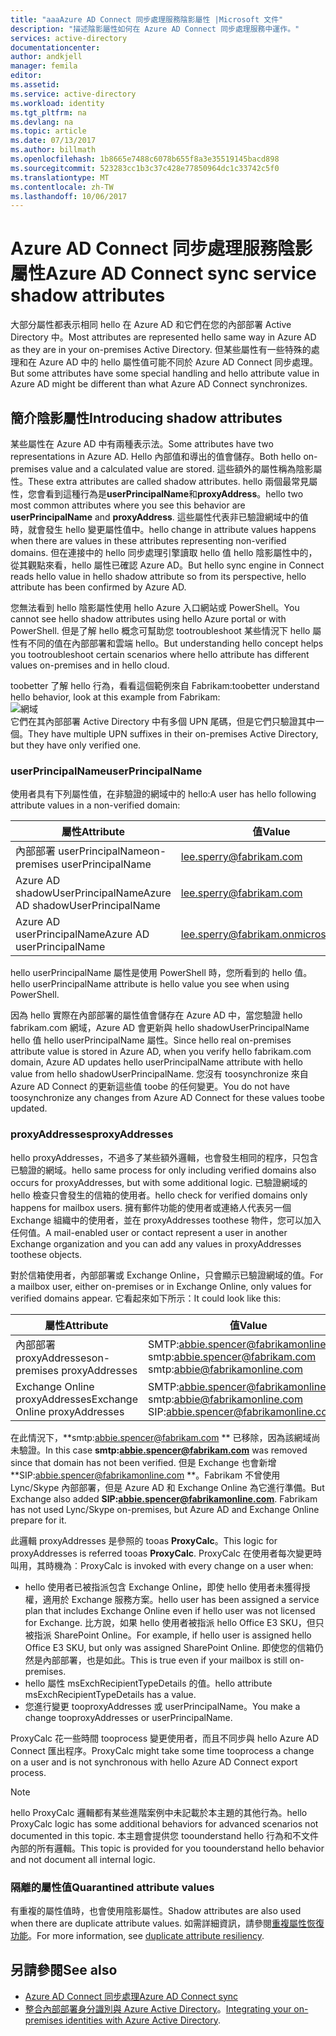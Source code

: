 ```yaml
---
title: "aaaAzure AD Connect 同步處理服務陰影屬性 |Microsoft 文件"
description: "描述陰影屬性如何在 Azure AD Connect 同步處理服務中運作。"
services: active-directory
documentationcenter: 
author: andkjell
manager: femila
editor: 
ms.assetid: 
ms.service: active-directory
ms.workload: identity
ms.tgt_pltfrm: na
ms.devlang: na
ms.topic: article
ms.date: 07/13/2017
ms.author: billmath
ms.openlocfilehash: 1b8665e7488c6078b655f8a3e35519145bacd898
ms.sourcegitcommit: 523283cc1b3c37c428e77850964dc1c33742c5f0
ms.translationtype: MT
ms.contentlocale: zh-TW
ms.lasthandoff: 10/06/2017
---
```

# <a name="azure-ad-connect-sync-service-shadow-attributes"></a><span data-ttu-id="60427-103">Azure AD Connect 同步處理服務陰影屬性</span><span class="sxs-lookup"><span data-stu-id="60427-103">Azure AD Connect sync service shadow attributes</span></span>
<span data-ttu-id="60427-104">大部分屬性都表示相同 hello 在 Azure AD 和它們在您的內部部署 Active Directory 中。</span><span class="sxs-lookup"><span data-stu-id="60427-104">Most attributes are represented hello same way in Azure AD as they are in your on-premises Active Directory.</span></span> <span data-ttu-id="60427-105">但某些屬性有一些特殊的處理和在 Azure AD 中的 hello 屬性值可能不同於 Azure AD Connect 同步處理。</span><span class="sxs-lookup"><span data-stu-id="60427-105">But some attributes have some special handling and hello attribute value in Azure AD might be different than what Azure AD Connect synchronizes.</span></span>

## <a name="introducing-shadow-attributes"></a><span data-ttu-id="60427-106">簡介陰影屬性</span><span class="sxs-lookup"><span data-stu-id="60427-106">Introducing shadow attributes</span></span>
<span data-ttu-id="60427-107">某些屬性在 Azure AD 中有兩種表示法。</span><span class="sxs-lookup"><span data-stu-id="60427-107">Some attributes have two representations in Azure AD.</span></span> <span data-ttu-id="60427-108">Hello 內部值和導出的值會儲存。</span><span class="sxs-lookup"><span data-stu-id="60427-108">Both hello on-premises value and a calculated value are stored.</span></span> <span data-ttu-id="60427-109">這些額外的屬性稱為陰影屬性。</span><span class="sxs-lookup"><span data-stu-id="60427-109">These extra attributes are called shadow attributes.</span></span> <span data-ttu-id="60427-110">hello 兩個最常見屬性，您會看到這種行為是**userPrincipalName**和**proxyAddress**。</span><span class="sxs-lookup"><span data-stu-id="60427-110">hello two most common attributes where you see this behavior are **userPrincipalName** and **proxyAddress**.</span></span> <span data-ttu-id="60427-111">這些屬性代表非已驗證網域中的值時，就會發生 hello 變更屬性值中。</span><span class="sxs-lookup"><span data-stu-id="60427-111">hello change in attribute values happens when there are values in these attributes representing non-verified domains.</span></span> <span data-ttu-id="60427-112">但在連接中的 hello 同步處理引擎讀取 hello 值 hello 陰影屬性中的，從其觀點來看，hello 屬性已確認 Azure AD。</span><span class="sxs-lookup"><span data-stu-id="60427-112">But hello sync engine in Connect reads hello value in hello shadow attribute so from its perspective, hello attribute has been confirmed by Azure AD.</span></span>

<span data-ttu-id="60427-113">您無法看到 hello 陰影屬性使用 hello Azure 入口網站或 PowerShell。</span><span class="sxs-lookup"><span data-stu-id="60427-113">You cannot see hello shadow attributes using hello Azure portal or with PowerShell.</span></span> <span data-ttu-id="60427-114">但是了解 hello 概念可幫助您 tootroubleshoot 某些情況下 hello 屬性有不同的值在內部部署和雲端 hello。</span><span class="sxs-lookup"><span data-stu-id="60427-114">But understanding hello concept helps you tootroubleshoot certain scenarios where hello attribute has different values on-premises and in hello cloud.</span></span>

<span data-ttu-id="60427-115">toobetter 了解 hello 行為，看看這個範例來自 Fabrikam:</span><span class="sxs-lookup"><span data-stu-id="60427-115">toobetter understand hello behavior, look at this example from Fabrikam:</span></span>  
![網域](./media/active-directory-aadconnectsyncservice-shadow-attributes/domains.png)  
<span data-ttu-id="60427-117">它們在其內部部署 Active Directory 中有多個 UPN 尾碼，但是它們只驗證其中一個。</span><span class="sxs-lookup"><span data-stu-id="60427-117">They have multiple UPN suffixes in their on-premises Active Directory, but they have only verified one.</span></span>

### <a name="userprincipalname"></a><span data-ttu-id="60427-118">userPrincipalName</span><span class="sxs-lookup"><span data-stu-id="60427-118">userPrincipalName</span></span>
<span data-ttu-id="60427-119">使用者具有下列屬性值，在非驗證的網域中的 hello:</span><span class="sxs-lookup"><span data-stu-id="60427-119">A user has hello following attribute values in a non-verified domain:</span></span>

| <span data-ttu-id="60427-120">屬性</span><span class="sxs-lookup"><span data-stu-id="60427-120">Attribute</span></span> | <span data-ttu-id="60427-121">值</span><span class="sxs-lookup"><span data-stu-id="60427-121">Value</span></span> |
| --- | --- |
| <span data-ttu-id="60427-122">內部部署 userPrincipalName</span><span class="sxs-lookup"><span data-stu-id="60427-122">on-premises userPrincipalName</span></span> | lee.sperry@fabrikam.com |
| <span data-ttu-id="60427-123">Azure AD shadowUserPrincipalName</span><span class="sxs-lookup"><span data-stu-id="60427-123">Azure AD shadowUserPrincipalName</span></span> | lee.sperry@fabrikam.com |
| <span data-ttu-id="60427-124">Azure AD userPrincipalName</span><span class="sxs-lookup"><span data-stu-id="60427-124">Azure AD userPrincipalName</span></span> | lee.sperry@fabrikam.onmicrosoft.com |

<span data-ttu-id="60427-125">hello userPrincipalName 屬性是使用 PowerShell 時，您所看到的 hello 值。</span><span class="sxs-lookup"><span data-stu-id="60427-125">hello userPrincipalName attribute is hello value you see when using PowerShell.</span></span>

<span data-ttu-id="60427-126">因為 hello 實際在內部部署的屬性值會儲存在 Azure AD 中，當您驗證 hello fabrikam.com 網域，Azure AD 會更新與 hello shadowUserPrincipalName hello 值 hello userPrincipalName 屬性。</span><span class="sxs-lookup"><span data-stu-id="60427-126">Since hello real on-premises attribute value is stored in Azure AD, when you verify hello fabrikam.com domain, Azure AD updates hello userPrincipalName attribute with hello value from hello shadowUserPrincipalName.</span></span> <span data-ttu-id="60427-127">您沒有 toosynchronize 來自 Azure AD Connect 的更新這些值 toobe 的任何變更。</span><span class="sxs-lookup"><span data-stu-id="60427-127">You do not have toosynchronize any changes from Azure AD Connect for these values toobe updated.</span></span>

### <a name="proxyaddresses"></a><span data-ttu-id="60427-128">proxyAddresses</span><span class="sxs-lookup"><span data-stu-id="60427-128">proxyAddresses</span></span>
<span data-ttu-id="60427-129">hello proxyAddresses，不過多了某些額外邏輯，也會發生相同的程序，只包含已驗證的網域。</span><span class="sxs-lookup"><span data-stu-id="60427-129">hello same process for only including verified domains also occurs for proxyAddresses, but with some additional logic.</span></span> <span data-ttu-id="60427-130">已驗證網域的 hello 檢查只會發生的信箱的使用者。</span><span class="sxs-lookup"><span data-stu-id="60427-130">hello check for verified domains only happens for mailbox users.</span></span> <span data-ttu-id="60427-131">擁有郵件功能的使用者或連絡人代表另一個 Exchange 組織中的使用者，並在 proxyAddresses toothese 物件，您可以加入任何值。</span><span class="sxs-lookup"><span data-stu-id="60427-131">A mail-enabled user or contact represent a user in another Exchange organization and you can add any values in proxyAddresses toothese objects.</span></span>

<span data-ttu-id="60427-132">對於信箱使用者，內部部署或 Exchange Online，只會顯示已驗證網域的值。</span><span class="sxs-lookup"><span data-stu-id="60427-132">For a mailbox user, either on-premises or in Exchange Online, only values for verified domains appear.</span></span> <span data-ttu-id="60427-133">它看起來如下所示：</span><span class="sxs-lookup"><span data-stu-id="60427-133">It could look like this:</span></span>

| <span data-ttu-id="60427-134">屬性</span><span class="sxs-lookup"><span data-stu-id="60427-134">Attribute</span></span> | <span data-ttu-id="60427-135">值</span><span class="sxs-lookup"><span data-stu-id="60427-135">Value</span></span> |
| --- | --- |
| <span data-ttu-id="60427-136">內部部署 proxyAddresses</span><span class="sxs-lookup"><span data-stu-id="60427-136">on-premises proxyAddresses</span></span> | SMTP:abbie.spencer@fabrikamonline.com</br>smtp:abbie.spencer@fabrikam.com</br>smtp:abbie@fabrikamonline.com |
| <span data-ttu-id="60427-137">Exchange Online proxyAddresses</span><span class="sxs-lookup"><span data-stu-id="60427-137">Exchange Online proxyAddresses</span></span> | SMTP:abbie.spencer@fabrikamonline.com</br>smtp:abbie@fabrikamonline.com</br>SIP:abbie.spencer@fabrikamonline.com |

<span data-ttu-id="60427-138">在此情況下，**smtp:abbie.spencer@fabrikam.com ** 已移除，因為該網域尚未驗證。</span><span class="sxs-lookup"><span data-stu-id="60427-138">In this case **smtp:abbie.spencer@fabrikam.com** was removed since that domain has not been verified.</span></span> <span data-ttu-id="60427-139">但是 Exchange 也會新增 **SIP:abbie.spencer@fabrikamonline.com **。Fabrikam 不曾使用 Lync/Skype 內部部署，但是 Azure AD 和 Exchange Online 為它進行準備。</span><span class="sxs-lookup"><span data-stu-id="60427-139">But Exchange also added **SIP:abbie.spencer@fabrikamonline.com**. Fabrikam has not used Lync/Skype on-premises, but Azure AD and Exchange Online prepare for it.</span></span>

<span data-ttu-id="60427-140">此邏輯 proxyAddresses 是參照的 tooas **ProxyCalc**。</span><span class="sxs-lookup"><span data-stu-id="60427-140">This logic for proxyAddresses is referred tooas **ProxyCalc**.</span></span> <span data-ttu-id="60427-141">ProxyCalc 在使用者每次變更時叫用，其時機為︰</span><span class="sxs-lookup"><span data-stu-id="60427-141">ProxyCalc is invoked with every change on a user when:</span></span>

- <span data-ttu-id="60427-142">hello 使用者已被指派包含 Exchange Online，即使 hello 使用者未獲得授權，適用於 Exchange 服務方案。</span><span class="sxs-lookup"><span data-stu-id="60427-142">hello user has been assigned a service plan that includes Exchange Online even if hello user was not licensed for Exchange.</span></span> <span data-ttu-id="60427-143">比方說，如果 hello 使用者被指派 hello Office E3 SKU，但只被指派 SharePoint Online。</span><span class="sxs-lookup"><span data-stu-id="60427-143">For example, if hello user is assigned hello Office E3 SKU, but only was assigned SharePoint Online.</span></span> <span data-ttu-id="60427-144">即使您的信箱仍然是內部部署，也是如此。</span><span class="sxs-lookup"><span data-stu-id="60427-144">This is true even if your mailbox is still on-premises.</span></span>
- <span data-ttu-id="60427-145">hello 屬性 msExchRecipientTypeDetails 的值。</span><span class="sxs-lookup"><span data-stu-id="60427-145">hello attribute msExchRecipientTypeDetails has a value.</span></span>
- <span data-ttu-id="60427-146">您進行變更 tooproxyAddresses 或 userPrincipalName。</span><span class="sxs-lookup"><span data-stu-id="60427-146">You make a change tooproxyAddresses or userPrincipalName.</span></span>

<span data-ttu-id="60427-147">ProxyCalc 花一些時間 tooprocess 變更使用者，而且不同步與 hello Azure AD Connect 匯出程序。</span><span class="sxs-lookup"><span data-stu-id="60427-147">ProxyCalc might take some time tooprocess a change on a user and is not synchronous with hello Azure AD Connect export process.</span></span>

> [!NOTE]
> <span data-ttu-id="60427-148">hello ProxyCalc 邏輯都有某些進階案例中未記載於本主題的其他行為。</span><span class="sxs-lookup"><span data-stu-id="60427-148">hello ProxyCalc logic has some additional behaviors for advanced scenarios not documented in this topic.</span></span> <span data-ttu-id="60427-149">本主題會提供您 toounderstand hello 行為和不文件內部的所有邏輯。</span><span class="sxs-lookup"><span data-stu-id="60427-149">This topic is provided for you toounderstand hello behavior and not document all internal logic.</span></span>

### <a name="quarantined-attribute-values"></a><span data-ttu-id="60427-150">隔離的屬性值</span><span class="sxs-lookup"><span data-stu-id="60427-150">Quarantined attribute values</span></span>
<span data-ttu-id="60427-151">有重複的屬性值時，也會使用陰影屬性。</span><span class="sxs-lookup"><span data-stu-id="60427-151">Shadow attributes are also used when there are duplicate attribute values.</span></span> <span data-ttu-id="60427-152">如需詳細資訊，請參閱[重複屬性恢復功能](active-directory-aadconnectsyncservice-duplicate-attribute-resiliency.md)。</span><span class="sxs-lookup"><span data-stu-id="60427-152">For more information, see [duplicate attribute resiliency](active-directory-aadconnectsyncservice-duplicate-attribute-resiliency.md).</span></span>

## <a name="see-also"></a><span data-ttu-id="60427-153">另請參閱</span><span class="sxs-lookup"><span data-stu-id="60427-153">See also</span></span>
* [<span data-ttu-id="60427-154">Azure AD Connect 同步處理</span><span class="sxs-lookup"><span data-stu-id="60427-154">Azure AD Connect sync</span></span>](active-directory-aadconnectsync-whatis.md)
* <span data-ttu-id="60427-155">[整合內部部署身分識別與 Azure Active Directory](active-directory-aadconnect.md)。</span><span class="sxs-lookup"><span data-stu-id="60427-155">[Integrating your on-premises identities with Azure Active Directory](active-directory-aadconnect.md).</span></span>
